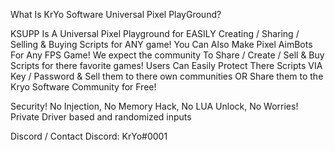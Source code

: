 

What Is KrYo Software Universal Pixel PlayGround?

KSUPP Is A Universal Pixel Playground for EASILY Creating / Sharing / Selling & Buying Scripts for ANY game!
You Can Also Make Pixel AimBots For Any FPS Game!
We expect the community To Share / Create / Sell & Buy Scripts for there favorite games!
Users Can Easily Protect There Scripts VIA Key / Password & Sell them to there own communities OR Share them to the Kryo Software Community for Free!


Security!
No Injection, No Memory Hack, No LUA Unlock, No Worries!
Private Driver based and randomized inputs


Discord / Contact
Discord: KrYo#0001
